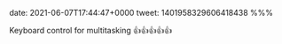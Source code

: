 date: 2021-06-07T17:44:47+0000
tweet: 1401958329606418438
%%%

Keyboard control for multitasking 👍👍👍👍👍
